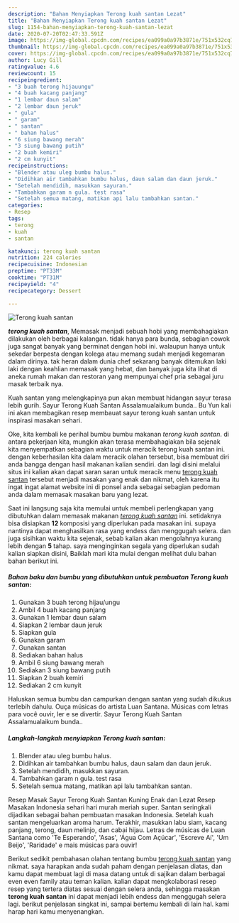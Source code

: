 ```yaml
---
description: "Bahan Menyiapkan Terong kuah santan Lezat"
title: "Bahan Menyiapkan Terong kuah santan Lezat"
slug: 1154-bahan-menyiapkan-terong-kuah-santan-lezat
date: 2020-07-20T02:47:33.591Z
image: https://img-global.cpcdn.com/recipes/ea099a0a97b3871e/751x532cq70/terong-kuah-santan-foto-resep-utama.jpg
thumbnail: https://img-global.cpcdn.com/recipes/ea099a0a97b3871e/751x532cq70/terong-kuah-santan-foto-resep-utama.jpg
cover: https://img-global.cpcdn.com/recipes/ea099a0a97b3871e/751x532cq70/terong-kuah-santan-foto-resep-utama.jpg
author: Lucy Gill
ratingvalue: 4.6
reviewcount: 15
recipeingredient:
- "3 buah terong hijauungu"
- "4 buah kacang panjang"
- "1 lembar daun salam"
- "2 lembar daun jeruk"
- " gula"
- " garam"
- " santan"
- " bahan halus"
- "6 siung bawang merah"
- "3 siung bawang putih"
- "2 buah kemiri"
- "2 cm kunyit"
recipeinstructions:
- "Blender atau uleg bumbu halus."
- "Didihkan air tambahkan bumbu halus, daun salam dan daun jeruk."
- "Setelah mendidih, masukkan sayuran."
- "Tambahkan garam n gula. test rasa"
- "Setelah semua matang, matikan api lalu tambahkan santan."
categories:
- Resep
tags:
- terong
- kuah
- santan

katakunci: terong kuah santan 
nutrition: 224 calories
recipecuisine: Indonesian
preptime: "PT33M"
cooktime: "PT31M"
recipeyield: "4"
recipecategory: Dessert

---
```



![Terong kuah santan](https://img-global.cpcdn.com/recipes/ea099a0a97b3871e/751x532cq70/terong-kuah-santan-foto-resep-utama.jpg)

<b><i>terong kuah santan</i></b>, Memasak menjadi sebuah hobi yang membahagiakan dilakukan oleh berbagai kalangan. tidak hanya para bunda, sebagian cowok juga sangat banyak yang berminat dengan hobi ini. walaupun hanya untuk sekedar berpesta dengan kolega atau memang sudah menjadi kegemaran dalam dirinya. tak heran dalam dunia chef sekarang banyak ditemukan laki laki dengan keahlian memasak yang hebat, dan banyak juga kita lihat di aneka rumah makan dan restoran yang mempunyai chef pria sebagai juru masak terbaik nya.

Kuah santan yang melengkapinya pun akan membuat hidangan sayur terasa lebih gurih. Sayur Terong Kuah Santan Assalamualaikum bunda.. Bu Yun kali ini akan membagikan resep membauat sayur terong kuah santan untuk inspirasi masakan sehari.

Oke, kita kembali ke perihal bumbu bumbu makanan <i>terong kuah santan</i>. di antara pekerjaan kita, mungkin akan terasa membahagiakan bila sejenak kita menyempatkan sebagian waktu untuk meracik terong kuah santan ini. dengan keberhasilan kita dalam meracik olahan tersebut, bisa membuat diri anda bangga dengan hasil makanan kalian sendiri. dan lagi disini melalui situs ini kalian akan dapat saran saran untuk meracik menu <u>terong kuah santan</u> tersebut menjadi masakan yang enak dan nikmat, oleh karena itu ingat ingat alamat website ini di ponsel anda sebagai sebagian pedoman anda dalam memasak masakan baru yang lezat.


Saat ini langsung saja kita memulai untuk membeli perlengkapan yang dibutuhkan dalam memasak makanan <u><i>terong kuah santan</i></u> ini. setidaknya bisa disiapkan <b>12</b> komposisi yang diperlukan pada masakan ini. supaya nantinya dapat menghasilkan rasa yang endess dan menggugah selera. dan juga sisihkan waktu kita sejenak, sebab kalian akan mengolahnya kurang lebih dengan <b>5</b> tahap. saya menginginkan segala yang diperlukan sudah kalian siapkan disini, Baiklah mari kita mulai dengan melihat dulu bahan bahan berikut ini.

<!--inarticleads1-->

##### Bahan baku dan bumbu yang dibutuhkan untuk pembuatan Terong kuah santan:

1. Gunakan 3 buah terong hijau/ungu
1. Ambil 4 buah kacang panjang
1. Gunakan 1 lembar daun salam
1. Siapkan 2 lembar daun jeruk
1. Siapkan  gula
1. Gunakan  garam
1. Gunakan  santan
1. Sediakan  bahan halus
1. Ambil 6 siung bawang merah
1. Sediakan 3 siung bawang putih
1. Siapkan 2 buah kemiri
1. Sediakan 2 cm kunyit


Haluskan semua bumbu dan campurkan dengan santan yang sudah dikukus terlebih dahulu. Ouça músicas do artista Luan Santana. Músicas com letras para você ouvir, ler e se divertir. Sayur Terong Kuah Santan Assalamualaikum bunda.. 

<!--inarticleads2-->

##### Langkah-langkah menyiapkan Terong kuah santan:

1. Blender atau uleg bumbu halus.
1. Didihkan air tambahkan bumbu halus, daun salam dan daun jeruk.
1. Setelah mendidih, masukkan sayuran.
1. Tambahkan garam n gula. test rasa
1. Setelah semua matang, matikan api lalu tambahkan santan.


Resep Masak Sayur Terong Kuah Santan Kuning Enak dan Lezat Resep Masakan Indonesia sehari hari murah meriah super. Santan seringkali dijadikan sebagai bahan pembuatan masakan Indonesia. Setelah kuah santan mengeluarkan aroma harum. Terakhir, masukkan labu siam, kacang panjang, terong, daun melinjo, dan cabai hijau. Letras de músicas de Luan Santana como &#39;Te Esperando&#39;, &#39;Asas&#39;, &#39;Água Com Açúcar&#39;, &#39;Escreve Aí&#39;, &#39;Um Beijo&#39;, &#39;Raridade&#39; e mais músicas para ouvir! 

Berikut sedikit pembahasan olahan tentang bumbu <u>terong kuah santan</u> yang nikmat. saya harapkan anda sudah paham dengan penjelasan diatas, dan kamu dapat membuat lagi di masa datang untuk di sajikan dalam berbagai even even family atau teman kalian. kalian dapat mengkolaborasi resep resep yang tertera diatas sesuai dengan selera anda, sehingga masakan <b>terong kuah santan</b> ini dapat menjadi lebih endess dan menggugah selera lagi. berikut penjelasan singkat ini, sampai bertemu kembali di lain hal. kami harap hari kamu menyenangkan.
